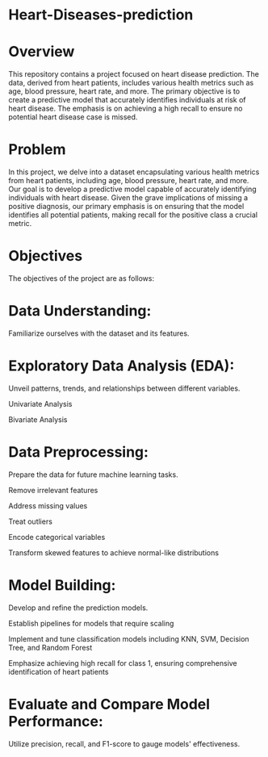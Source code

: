 # Heart-Diseases-prediction

# Overview

This repository contains a project focused on heart disease prediction. The data, derived from heart patients, includes various health metrics such as age, blood pressure, heart rate, and more. The primary objective is to create a predictive model that accurately identifies individuals at risk of heart disease. The emphasis is on achieving a high recall to ensure no potential heart disease case is missed.


# Problem
In this project, we delve into a dataset encapsulating various health metrics from heart patients, including age, blood pressure, heart rate, and more. Our goal is to develop a predictive model capable of accurately identifying individuals with heart disease. Given the grave implications of missing a positive diagnosis, our primary emphasis is on ensuring that the model identifies all potential patients, making recall for the positive class a crucial metric.


# Objectives

The objectives of the project are as follows:

# Data Understanding:
 Familiarize ourselves with the dataset and its features.

# Exploratory Data Analysis (EDA): 
Unveil patterns, trends, and relationships between different variables.

Univariate Analysis

Bivariate Analysis

# Data Preprocessing:
Prepare the data for future machine learning tasks.

Remove irrelevant features

Address missing values

Treat outliers

Encode categorical variables

Transform skewed features to achieve normal-like distributions

# Model Building:
Develop and refine the prediction models.

Establish pipelines for models that require scaling

Implement and tune classification models including KNN, SVM, Decision Tree, and Random Forest

Emphasize achieving high recall for class 1, ensuring comprehensive identification of heart patients

# Evaluate and Compare Model Performance:
Utilize precision, recall, and F1-score to gauge models' effectiveness.
